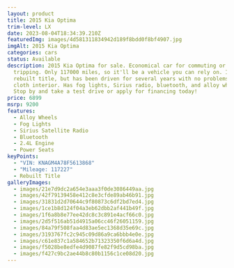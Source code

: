 ```yaml
---
layout: product
title: 2015 Kia Optima
trim-level: LX
date: 2023-08-04T18:34:39.210Z
featuredImg: images/4d581311834942d189f8bdd0f8bf4907.jpg
imgAlt: 2015 Kia Optima
categories: cars
status: Available
description: 2﻿015 Kia Optima for sale. Economical car for commuting or
  tripping. Only 117000 miles, so it'll be a vehicle you can rely on. Is a
  rebuilt title, but has been driven for several years with no problems. Black
  cloth interior. Has fog lights, Sirius radio, bluetooth, and alloy wheels.
  Stop by and take a test drive or apply for financing today!
price: 6899
msrp: 9200
features:
  - Alloy Wheels
  - Fog Lights
  - Sirius Satellite Radio
  - Bluetooth
  - 2.4L Engine
  - Power Seats
keyPoints:
  - "VIN: KNAGM4A78F5613868"
  - "Mileage: 117227"
  - Rebuilt Title
galleryImages:
  - images/21e7d9dc2a654e3aaa3f0de3086449aa.jpg
  - images/42f79139458e412c8e3cfde89ab46b91.jpg
  - images/31831d2d70644c9f80873c6df2bd7ed4.jpg
  - images/1ce1b8d124f04a3eb62dbb2af441b49f.jpg
  - images/1f6a8b8e77ee42dc8c3c891e4acf66c0.jpg
  - images/2d5f516ab51d4915a06cc46f26051159.jpg
  - images/84a79f508faa4d83ae5ec1368d35e69c.jpg
  - images/3193767fc2c945c09d86a9ca6bbb4e0e.jpg
  - images/c61e837c1a584652b71323350f6d6a4d.jpg
  - images/f5028be8edfe4d9087fe82f9d5cd98ba.jpg
  - images/f427c9bc2ae44b8c80b1156c1ce08d20.jpg
---
```

